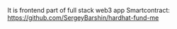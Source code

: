 It is frontend part of full stack web3 app
Smartcontract: https://github.com/SergeyBarshin/hardhat-fund-me

